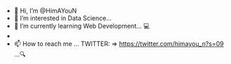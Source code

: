 - 👋 Hi, I’m @HimAYouN
- 👀 I’m interested in Data Science...
- 🌱 I’m currently learning Web Development... 💻
- <!---💞️ I’m looking to collaborate on---> 
- 📫 How to reach me ... TWITTER: => https://twitter.com/himayou_n?s=09 ...🔍
<!---
HimAYouN/HimAYouN is a ✨ special ✨ repository because its `README.md` (this file) appears on your GitHub profile.
You can click the Preview link to take a look at your changes.
if you are watching this as downloded file, main file of this will be found on... https://github.com/HimAYouN ...
--->
